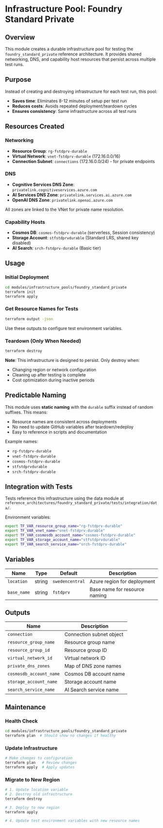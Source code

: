 # Infrastructure Pool: Foundry Standard Private

## Overview

This module creates a durable infrastructure pool for testing the `foundry_standard_private` reference architecture. It provides shared networking, DNS, and capability host resources that persist across multiple test runs.

## Purpose

Instead of creating and destroying infrastructure for each test run, this pool:

- **Saves time**: Eliminates 8-12 minutes of setup per test run
- **Reduces costs**: Avoids repeated deployment/teardown cycles
- **Ensures consistency**: Same infrastructure across all test runs

## Resources Created

### Networking

- **Resource Group**: `rg-fstdprv-durable`
- **Virtual Network**: `vnet-fstdprv-durable` (172.16.0.0/16)
- **Connection Subnet**: `connections` (172.16.0.0/24) - for private endpoints

### DNS

- **Cognitive Services DNS Zone**: `privatelink.cognitiveservices.azure.com`
- **AI Services DNS Zone**: `privatelink.services.ai.azure.com`
- **OpenAI DNS Zone**: `privatelink.openai.azure.com`

All zones are linked to the VNet for private name resolution.

### Capability Hosts

- **Cosmos DB**: `cosmos-fstdprv-durable` (serverless, Session consistency)
- **Storage Account**: `stfstdprvdurable` (Standard LRS, shared key disabled)
- **AI Search**: `srch-fstdprv-durable` (Basic tier)

## Usage

### Initial Deployment

```bash
cd modules/infrastructure_pools/foundry_standard_private
terraform init
terraform apply
```

### Get Resource Names for Tests

```bash
terraform output -json
```

Use these outputs to configure test environment variables.

### Teardown (Only When Needed)

```bash
terraform destroy
```

**Note**: This infrastructure is designed to persist. Only destroy when:

- Changing region or network configuration
- Cleaning up after testing is complete
- Cost optimization during inactive periods

## Predictable Naming

This module uses **static naming** with the `durable` suffix instead of random suffixes. This means:

- Resource names are consistent across deployments
- No need to update GitHub variables after teardown/redeploy
- Easy to reference in scripts and documentation

Example names:

- `rg-fstdprv-durable`
- `vnet-fstdprv-durable`
- `cosmos-fstdprv-durable`
- `stfstdprvdurable`
- `srch-fstdprv-durable`

## Integration with Tests

Tests reference this infrastructure using the data module at `reference_architectures/foundry_standard_private/tests/integration/data/`.

Environment variables:

```bash
export TF_VAR_resource_group_name="rg-fstdprv-durable"
export TF_VAR_vnet_name="vnet-fstdprv-durable"
export TF_VAR_cosmosdb_account_name="cosmos-fstdprv-durable"
export TF_VAR_storage_account_name="stfstdprvdurable"
export TF_VAR_search_service_name="srch-fstdprv-durable"
```

## Variables

| Name                        | Type   | Default         | Description                         |
|-----------------------------|--------|-----------------|-------------------------------------|
| `location`                  | string | `swedencentral` | Azure region for deployment         |
| `base_name`                 | string | `fstdprv`       | Base name for resource naming       |

## Outputs

| Name                    | Description              |
|-------------------------|--------------------------|
| `connection`            | Connection subnet object |
| `resource_group_name`   | Resource group name      |
| `resource_group_id`     | Resource group ID        |
| `virtual_network_id`    | Virtual network ID       |
| `private_dns_zones`     | Map of DNS zone names    |
| `cosmosdb_account_name` | Cosmos DB account name   |
| `storage_account_name`  | Storage account name     |
| `search_service_name`   | AI Search service name   |

## Maintenance

### Health Check

```bash
cd modules/infrastructure_pools/foundry_standard_private
terraform plan  # Should show no changes if healthy
```

### Update Infrastructure

```bash
# Make changes to configuration
terraform plan   # Review changes
terraform apply  # Apply updates
```

### Migrate to New Region

```bash
# 1. Update location variable
# 2. Destroy old infrastructure
terraform destroy

# 3. Deploy to new region
terraform apply

# 4. Update test environment variables with new resource names
```
